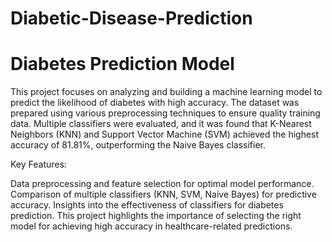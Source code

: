 # Diabetic-Disease-Prediction
# Diabetes Prediction Model

This project focuses on analyzing and building a machine learning model to predict the likelihood of diabetes with high accuracy. The dataset was prepared using various preprocessing techniques to ensure quality training data. Multiple classifiers were evaluated, and it was found that K-Nearest Neighbors (KNN) and Support Vector Machine (SVM) achieved the highest accuracy of 81.81%, outperforming the Naive Bayes classifier.

Key Features:

Data preprocessing and feature selection for optimal model performance.
Comparison of multiple classifiers (KNN, SVM, Naive Bayes) for predictive accuracy.
Insights into the effectiveness of classifiers for diabetes prediction.
This project highlights the importance of selecting the right model for achieving high accuracy in healthcare-related predictions.






